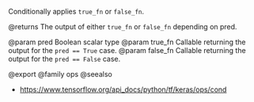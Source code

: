 Conditionally applies `true_fn` or `false_fn`.

@returns
    The output of either `true_fn` or `false_fn` depending on pred.

@param pred Boolean scalar type
@param true_fn Callable returning the output for the `pred == True` case.
@param false_fn Callable returning the output for the `pred == False` case.

@export
@family ops
@seealso
+ <https://www.tensorflow.org/api_docs/python/tf/keras/ops/cond>
